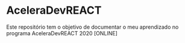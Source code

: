 # AceleraDevREACT
Este repositório tem o objetivo de documentar o meu aprendizado no programa AceleraDevREACT 2020 [ONLINE]

